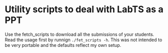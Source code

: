 # Utility scripts to deal with LabTS as a PPT

Use the fetch_scripts to download all the submissions of your students. Read the
usage first by runnign `./fet_scripts -h`. This was not intended to be very
portable and the defaults reflect my own setup.
